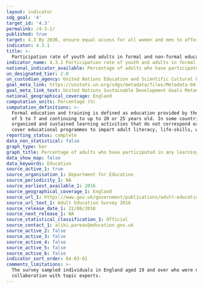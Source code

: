 ```yaml
---
layout: indicator
sdg_goal: '4'
target_id: '4.3'
permalink: /4-3-1/
published: true
target: 4.3 By 2030, ensure equal access for all women and men to affordable and quality technical, vocational and tertiary education, including university
indicator: 4.3.1
title: >-
  Participation rate of youth and adults in formal and non-formal education and training in the previous 12 months, by sex
indicator_name: 4.3.1 Participation rate of youth and adults in formal and non-formal education and training in the previous 12 months, by sex
national_indicator_available: Percentage of adults who have participated in any learning in the last 12 months 
un_designated_tier: 2.0
un_custodian_agency: United Nations Education and Scientific Cultural Organisation - Institute of Statistics (UNESCO-UIS)
goal_meta_link: https://unstats.un.org/sdgs/metadata/files/Metadata-04-03-01.pdf
goal_meta_link_text: United Nations Sustainable Development Goals Metadata (PDF 210 KB)
national_geographical_coverage: England
computation_units: Percentage (%)
computation_definitions: >-
  Formal education and training is defined as education provided by the system of schools, colleges, universities and other formal educational institutions that normally constitutes a continuous ‘ladder’ of full-time education for children and young people, generally beginning at the age
  of 5 to 7 and continuing to up to 20 or 25 years old. In some countries, the upper parts of this ‘ladder’ are organized programmes of joint part-time employment and part-time participation in the regular school and university system. Non-formal education and training is defined as any
  organized and sustained learning activities that do not correspond exactly to the above definition of formal education. Non-formal education may therefore take place both within and outside educational institutions and cater to people of all ages. Depending on national contexts, it may
  cover educational programmes to impart adult literacy, life-skills, work-skills, and general culture.
reporting_status: complete
data_non_statistical: false
graph_type: bar
graph_title: Percentage of adults who have participated in any learning in the last 12 months 
data_show_map: false
data_keywords: Education
source_active_1: true
source_organisation_1: Department for Education
source_periodicity_1: NA
source_earliest_available_1: 2016
source_geographical_coverage_1: England
source_url_1: https://www.gov.uk/government/publications/adult-education-survey-2016
source_url_text_1: Adult Education Survey 2016
source_release_date_1: 22/08/2018
source_next_release_1: NA
source_statistical_classification_1: Official
source_contact_1: aliki.pareas@education.gov.uk
source_active_2: false
source_active_3: false
source_active_4: false
source_active_5: false
source_active_6: false
indicator_sort_order: 04-03-01
comments_limitations: >-
  The survey sampled individuals in England aged 19 and over who were not in continuous full-time education or who had returned to full-time education following a break of more than two years.  Data follows the UN specification for this indicator. This indicator has been identified in
  collaboration with topic experts.
---
```

